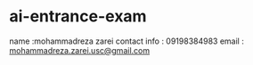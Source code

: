 # ai-entrance-exam


name :mohammadreza zarei
contact info : 09198384983
email : mohammadreza.zarei.usc@gmail.com
